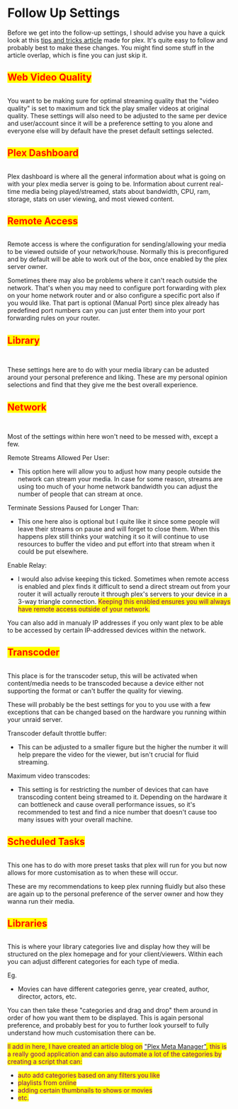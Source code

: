 # Follow Up Settings

Before we get into the follow-up settings, I should advise you have a quick look at this [tips and tricks article](https://imgur.com/a/QAUFN13) made for plex. It's quite easy to follow and probably best to make these changes. You might find some stuff in the article overlap, which is fine you can just skip it.

## <mark style="color:red;">Web Video Quality</mark>

<figure><img src=".gitbook/assets/1111111111 (1) (2).PNG" alt=""><figcaption></figcaption></figure>

You want to be making sure for optimal streaming quality that the "video quality" is set to maximum and tick the play smaller videos at original quality. These settings will also need to be adjusted to the same per device and user/account since it will be a preference setting to you alone and everyone else will by default have the preset default settings selected.

## <mark style="color:red;">Plex Dashboard</mark>

<figure><img src=".gitbook/assets/1111111111 (4).PNG" alt=""><figcaption></figcaption></figure>

Plex dashboard is where all the general information about what is going on with your plex media server is going to be. Information about current real-time media being played/streamed, stats about bandwidth, CPU, ram, storage, stats on user viewing, and most viewed content.

## <mark style="color:red;">Remote Access</mark>

<figure><img src=".gitbook/assets/1111111111 (5).PNG" alt=""><figcaption></figcaption></figure>

Remote access is where the configuration for sending/allowing your media to be viewed outside of your network/house. Normally this is preconfigured and by default will be able to work out of the box, once enabled by the plex server owner.&#x20;

Sometimes there may also be problems where it can't reach outside the network. That's when you may need to configure port forwarding with plex on your home network router and or also configure a specific port also if you would like. That part is optional (Manual Port) since plex already has predefined port numbers can you can just enter them into your port forwarding rules on your router.

## <mark style="color:red;">Library</mark>

<figure><img src=".gitbook/assets/1111111111 (1).PNG" alt=""><figcaption></figcaption></figure>

<figure><img src=".gitbook/assets/222222222222 (1).PNG" alt=""><figcaption></figcaption></figure>

These settings here are to do with your media library can be adusted around your personal preference and liking. These are my personal opinion selections and find that they give me the best overall experience.

## <mark style="color:red;">Network</mark>

<figure><img src=".gitbook/assets/1111111111 (1) (3).PNG" alt=""><figcaption></figcaption></figure>

<figure><img src=".gitbook/assets/222222222222.PNG" alt=""><figcaption></figcaption></figure>

Most of the settings within here won't need to be messed with, except a few.&#x20;

Remote Streams Allowed Per User:

* This option here will allow you to adjust how many people outside the network can stream your media. In case for some reason, streams are using too much of your home network bandwidth you can adjust the number of people that can stream at once.

Terminate Sessions Paused for Longer Than:

* This one here also is optional but I quite like it since some people will leave their streams on pause and will forget to close them. When this happens plex still thinks your watching it so it will continue to use resources to buffer the video and put effort into that stream when it could be put elsewhere.

Enable Relay:

* I would also advise keeping this ticked. Sometimes when remote access is enabled and plex finds it difficult to send a direct stream out from your router it will actually reroute it through plex's servers to your device in a 3-way triangle connection. <mark style="color:purple;">Keeping this enabled ensures you will always have remote access outside of your network.</mark>

You can also add in manualy IP addresses if you only want plex to be able to be accessed by certain IP-addressed devices within the network.

## <mark style="color:red;">Transcoder</mark>

<figure><img src=".gitbook/assets/1111111111 (2).PNG" alt=""><figcaption></figcaption></figure>

This place is for the transcoder setup, this will be activated when content/media needs to be transcoded because a device either not supporting the format or can't buffer the quality for viewing.

These will probably be the best settings for you to you use with a few exceptions that can be changed based on the hardware you running within your unraid server.&#x20;

Transcoder default throttle buffer:

* This can be adjusted to a smaller figure but the higher the number it will help prepare the video for the viewer, but isn't crucial for fluid streaming.

Maximum video transcodes:

* This setting is for restricting the number of devices that can have transcoding content being streamed to it. Depending on the hardware it can bottleneck and cause overall performance issues, so it's recommended to test and find a nice number that doesn't cause too many issues with your overall machine.

## <mark style="color:red;">Scheduled Tasks</mark>

<figure><img src=".gitbook/assets/1111111111 (3).PNG" alt=""><figcaption></figcaption></figure>

This one has to do with more preset tasks that plex will run for you but now allows for more customisation as to when these will occur.

These are my recommendations to keep plex running fluidly but also these are again up to the personal preference of the server owner and how they wanna run their media.

## <mark style="color:red;">Libraries</mark>

<figure><img src=".gitbook/assets/1111111111.PNG" alt=""><figcaption></figcaption></figure>

This is where your library categories live and display how they will be structured on the plex homepage and for your client/viewers. Within each you can adjust different categories for each type of media.&#x20;

Eg.

* Movies can have different categories genre, year created, author, director, actors, etc.

You can then take these "categories and drag and drop" them around in order of how you want them to be displayed. This is again personal preference, and probably best for you to further look yourself to fully understand how much customisation there can be.&#x20;

<mark style="color:purple;">Il add in here, I have created an article blog on</mark> ["Plex Meta Manager"](https://app.gitbook.com/o/UlTmFaF7PSfhBNuKtcaC/s/XhEyf0WtMngrQlcUAQw6/)<mark style="color:purple;">, this is a really good application and can also automate a lot of the categories by creating a script that can:</mark>

* <mark style="color:purple;">auto add categories based on any filters you like</mark>
* <mark style="color:purple;">playlists from online</mark>
* <mark style="color:purple;">adding certain thumbnails to shows or movies</mark>
* <mark style="color:purple;">etc.</mark>

<mark style="color:purple;"></mark>
